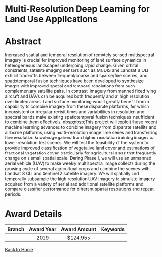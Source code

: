 
Multi-Resolution Deep Learning for Land Use Applications
========================================================

# Abstract


Increased spatial and temporal resolution of remotely sensed multispectral imagery is crucial for improved monitoring of land surface dynamics in heterogeneous landscapes undergoing rapid change. Given orbital constraints, satellite imaging sensors such as MODIS and Landsat 8 OLI exhibit tradeoffs between frequent/coarse and sparse/fine scenes, and spatiotemporal fusion techniques have been developed to synthesize images with improved spatial and temporal resolutions from such complementary satellite pairs. In contrast, imagery from manned fixed wing aircraft and UAVs can be acquired both frequently and at high resolution over limited areas. Land surface monitoring would greatly benefit from a capability to combine imagery from these disparate platforms, for which inconsistent or irregular revisit times and variabilities in resolution and spectral bands make existing spatiotemporal fusion techniques insufficient to combine them effectively. nbsp;nbsp;This project will exploit these recent machine learning advances to combine imagery from disparate satellite and airborne platforms, using multi-resolution image time series and transferring fine resolution knowledge gained from higher resolution training images to lower-resolution test scenes. We will test the feasibility of the system to provide improved classification of vegetative land cover and estimations of fractional vegetation cover, particularly for agricultural areas that frequently change on a small spatial scale. During Phase I, we will use an unmanned aerial vehicle (UAV) to make weekly multispectral image collects during the growing cycle of several agricultural crops and combine the scenes with Landsat 8 OLI and Sentinel 2 satellite imagery. We will spatially and temporally subsample the high resolution UAV imagery to simulate imagery acquired from a variety of aerial and additional satellite platforms and compare classifier performance for different spatial resolutions and repeat periods.  

# Award Details

|Branch|Award Year|Award Amount|Keywords|
| :---: | :---: | :---: | :---: |
||2019|$124,955||
  
  


[Back to Home](https://github.com/chrischow/dod_sbir_awards/JT/#561)